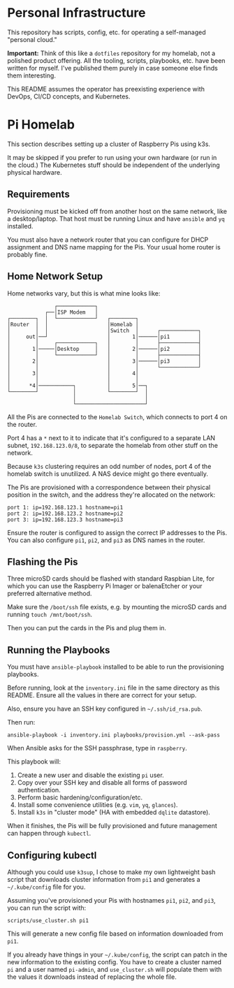# Personal Infrastructure

This repository has scripts, config, etc. for operating a self-managed "personal cloud." 

**Important:** Think of this like a `dotfiles` repository for my homelab, not a polished product offering. All the tooling, scripts, playbooks, etc. have been written for myself. I've published them purely in case someone else finds them interesting.

This README assumes the operator has preexisting experience with DevOps, CI/CD concepts, and Kubernetes.

# Pi Homelab

This section describes setting up a cluster of Raspberry Pis using k3s.

It may be skipped if you prefer to run using your own hardware (or run in the cloud.) The Kubernetes stuff should be independent of the underlying physical hardware.

## Requirements

Provisioning must be kicked off from another host on the same network, like a desktop/laptop. That host must be running Linux and have `ansible` and `yq` installed.

You must also have a network router that you can configure for DHCP assignment and DNS name mapping for the Pis. Your usual home router is probably fine.

## Home Network Setup

Home networks vary, but this is what mine looks like:

```
               ┌────────────┐                                 
            ┌──│ISP Modem   │                                 
┌────────┐  │  └────────────┘   ┌────────┐                    
│Router  │  │                   │Homelab │                    
│        │  │                   │Switch  │      ┌────────────┐
│     out│──┘                   │       1│──────│pi1         │
│        │     ┌────────────┐   │        │      ├────────────┤
│       1│─────│Desktop     │   │       2│──────│pi2         │
│        │     └────────────┘   │        │      ├────────────┤
│       2│                      │       3│──────│pi3         │
│        │                      │        │      └────────────┘
│       3│                      │       4│                    
│        │                      │        │                    
│      *4│───────────┐          │       5│──┐                 
└────────┘           │          └────────┘  │                 
                     │                      │                 
                     └──────────────────────┘                 
```

All the Pis are connected to the `Homelab Switch`, which connects to port 4 on the router. 

Port 4 has a `*` next to it to indicate that it's configured to a separate LAN subnet, `192.168.123.0/8`, to separate the homelab from other stuff on the network.

Because `k3s` clustering requires an odd number of nodes, port 4 of the homelab switch is unutilized. A NAS device might go there eventually.

The Pis are provisioned with a correspondence between their physical position in the switch, and the address they're allocated on the network:

```
port 1: ip=192.168.123.1 hostname=pi1
port 2: ip=192.168.123.2 hostname=pi2
port 3: ip=192.168.123.3 hostname=pi3
```

Ensure the router is configured to assign the correct IP addresses to the Pis. You can also configure `pi1`, `pi2`, and `pi3` as DNS names in the router.

## Flashing the Pis

Three microSD cards should be flashed with standard Raspbian Lite, for which you can use the Raspberry Pi Imager or balenaEtcher or your preferred alternative method.

Make sure the `/boot/ssh` file exists, e.g. by mounting the microSD cards and running `touch /mnt/boot/ssh`.

Then you can put the cards in the Pis and plug them in.

## Running the Playbooks

You must have `ansible-playbook` installed to be able to run the provisioning playbooks.

Before running, look at the `inventory.ini` file in the same directory as this README. Ensure all the values in there are correct for your setup.

Also, ensure you have an SSH key configured in `~/.ssh/id_rsa.pub`.

Then run:

```
ansible-playbook -i inventory.ini playbooks/provision.yml --ask-pass
```

When Ansible asks for the SSH passphrase, type in `raspberry`.

This playbook will:

1. Create a new user and disable the existing `pi` user.
2. Copy over your SSH key and disable all forms of password authentication.
3. Perform basic hardening/configuration/etc.
4. Install some convenience utilities (e.g. `vim`, `yq`, `glances`).
5. Install `k3s` in "cluster mode" (HA with embedded `dqlite` datastore).

When it finishes, the Pis will be fully provisioned and future management can happen through `kubectl`.

## Configuring kubectl

Although you could use `k3sup`, I chose to make my own lightweight bash script that downloads cluster information from `pi1` and generates a `~/.kube/config` file for you.

Assuming you've provisioned your Pis with hostnames `pi1`, `pi2`, and `pi3`, you can run the script with:

```
scripts/use_cluster.sh pi1
```

This will generate a new config file based on information downloaded from `pi1`.

If you already have things in your `~/.kube/config`, the script can patch in the new information to the existing config. You have to create a cluster named `pi` and a user named `pi-admin`, and `use_cluster.sh` will populate them with the values it downloads instead of replacing the whole file.

